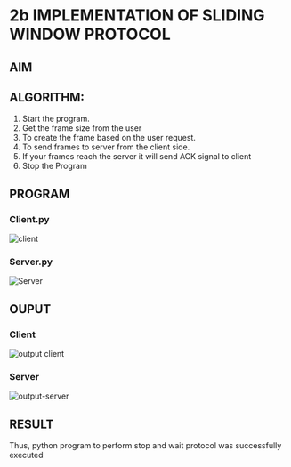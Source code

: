 # 2b IMPLEMENTATION OF SLIDING WINDOW PROTOCOL
## AIM
## ALGORITHM:
1. Start the program.
2. Get the frame size from the user
3. To create the frame based on the user request.
4. To send frames to server from the client side.
5. If your frames reach the server it will send ACK signal to client
6. Stop the Program
## PROGRAM
### Client.py
![client](https://github.com/user-attachments/assets/bf1b9f1c-12e0-4d94-a9c2-3a35f0a627e9)
### Server.py
![Server](https://github.com/user-attachments/assets/27f28518-a965-4d4e-a4d4-9028e876f507)
## OUPUT
### Client
![output client](https://github.com/user-attachments/assets/16f76d98-42f7-48dd-8c53-a53752fb3b19)
### Server
![output-server](https://github.com/user-attachments/assets/5e9237d5-85b3-453f-979b-bdd0fd8e5ab1)

## RESULT
Thus, python program to perform stop and wait protocol was successfully executed
